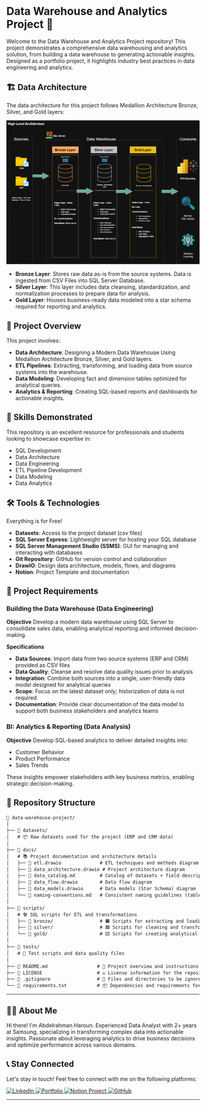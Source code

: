 # Data Warehouse and Analytics Project 🚀

Welcome to the Data Warehouse and Analytics Project repository! This project demonstrates a comprehensive data warehousing and analytics solution, from building a data warehouse to generating actionable insights. Designed as a portfolio project, it highlights industry best practices in data engineering and analytics.

## 🏗️ Data Architecture

The data architecture for this project follows Medallion Architecture Bronze, Silver, and Gold layers:

![Data Architecture](https://github.com/abdelrhmanashraf103/sql-data-warehouse-project/blob/master/sql-datawarehouse-project/docs/data_architecture.png)

- **Bronze Layer**: Stores raw data as-is from the source systems. Data is ingested from CSV Files into SQL Server Database.
- **Silver Layer**: This layer includes data cleansing, standardization, and normalization processes to prepare data for analysis.
- **Gold Layer**: Houses business-ready data modeled into a star schema required for reporting and analytics.

## 📖 Project Overview

This project involves:

- **Data Architecture**: Designing a Modern Data Warehouse Using Medallion Architecture Bronze, Silver, and Gold layers.
- **ETL Pipelines**: Extracting, transforming, and loading data from source systems into the warehouse.
- **Data Modeling**: Developing fact and dimension tables optimized for analytical queries.
- **Analytics & Reporting**: Creating SQL-based reports and dashboards for actionable insights.

## 🎯 Skills Demonstrated

This repository is an excellent resource for professionals and students looking to showcase expertise in:

- SQL Development
- Data Architecture
- Data Engineering
- ETL Pipeline Development
- Data Modeling
- Data Analytics

## 🛠️ Tools & Technologies

Everything is for Free!

- **Datasets**: Access to the project dataset (csv files)
- **SQL Server Express**: Lightweight server for hosting your SQL database
- **SQL Server Management Studio (SSMS)**: GUI for managing and interacting with databases
- **Git Repository**: GitHub for version control and collaboration
- **DrawIO**: Design data architecture, models, flows, and diagrams
- **Notion**: Project Template and documentation

## 🚀 Project Requirements

### Building the Data Warehouse (Data Engineering)

**Objective**
Develop a modern data warehouse using SQL Server to consolidate sales data, enabling analytical reporting and informed decision-making.

**Specifications**
- **Data Sources**: Import data from two source systems (ERP and CRM) provided as CSV files
- **Data Quality**: Cleanse and resolve data quality issues prior to analysis
- **Integration**: Combine both sources into a single, user-friendly data model designed for analytical queries
- **Scope**: Focus on the latest dataset only; historization of data is not required
- **Documentation**: Provide clear documentation of the data model to support both business stakeholders and analytics teams

### BI: Analytics & Reporting (Data Analysis)

**Objective**
Develop SQL-based analytics to deliver detailed insights into:
- Customer Behavior
- Product Performance  
- Sales Trends

These insights empower stakeholders with key business metrics, enabling strategic decision-making.

## 📂 Repository Structure

```markdown
📂 data-warehouse-project/
│
├── 📁 datasets/                  
│   # 📦 Raw datasets used for the project (ERP and CRM data)
│
├── 📁 docs/                      
│   # 📚 Project documentation and architecture details
│   ├── 📄 etl.drawio              # ETL techniques and methods diagram
│   ├── 📄 data_architecture.drawio # Project architecture diagram
│   ├── 📄 data_catalog.md         # Catalog of datasets + field descriptions & metadata
│   ├── 📄 data_flow.drawio        # Data flow diagram
│   ├── 📄 data_models.drawio      # Data models (Star Schema) diagram
│   └── 📄 naming-conventions.md   # Consistent naming guidelines (tables, columns, files)
│
├── 📁 scripts/                   
│   # 🛠 SQL scripts for ETL and transformations
│   ├── 📁 bronze/                 # 🟫 Scripts for extracting and loading raw data
│   ├── 📁 silver/                 # 🟪 Scripts for cleaning and transforming data
│   └── 📁 gold/                   # 🟨 Scripts for creating analytical models
│
├── 📁 tests/                     
│   # 🧪 Test scripts and data quality files
│
├── 📄 README.md                  # 📖 Project overview and instructions
├── 📄 LICENSE                    # ⚖️ License information for the repository
├── 📄 .gitignore                 # 🚫 Files and directories to be ignored by Git
└── 📄 requirements.txt           # 📦 Dependencies and requirements for the project
```
---
## 👨‍💻 About Me

Hi there! I'm Abdelrahman Haroun.
Experienced Data Analyst with 2+ years at Samsung, specializing in transforming complex data into actionable insights. 
Passionate about leveraging analytics to drive business decisions and optimize performance across various domains.

## 📞 Stay Connected

Let's stay in touch! Feel free to connect with me on the following platforms:

<p align="left">
  <a href="https://www.linkedin.com/in/abdelrhman-haroun-455aa930a/" target="_blank" rel="noopener noreferrer">
    <img src="https://img.shields.io/badge/LinkedIn-0077B5?style=for-the-badge&logo=linkedin&logoColor=white" alt="LinkedIn"/>
  </a>
  <a href="https://abdelrhmanashraf103.github.io/MyPortfolio.github.io/" target="_blank" rel="noopener noreferrer">
    <img src="https://img.shields.io/badge/Portfolio-FF7139?style=for-the-badge&logo=firefox&logoColor=white" alt="Portfolio"/>
  </a>
  <a href="https://faint-pewter-80a.notion.site/Data-Warehouse-Project-299ce363138780299279e9ba193f5cdd" target="_blank" rel="noopener noreferrer">
    <img src="https://img.shields.io/badge/Notion-000000?style=for-the-badge&logo=notion&logoColor=white" alt="Notion Project"/>
  </a>
  <a href="https://github.com/abdelrhmanashraf103" target="_blank" rel="noopener noreferrer">
    <img src="https://img.shields.io/badge/GitHub-100000?style=for-the-badge&logo=github&logoColor=white" alt="GitHub"/>
  </a>
</p>

---
